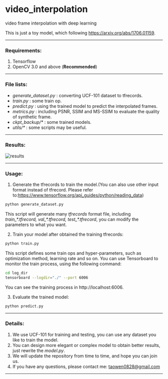 # video_interpolation
video frame interpolation with deep learning

This is just a toy model, which following https://arxiv.org/abs/1706.01159.

---

### Requirements:

1. Tensorflow
2. OpenCV 3.0 and above (**Recommended**)

---

### File lists:
 - *generate_dataset.py* : converting UCF-101 dataset to tfrecords.
 - *train.py* : some train op.
 - *predict.py* : using the trained model to predict the interpolated frames.
 - *metrics.py* : including PSNR, SSIM and MS-SSIM to evaluate the quality of synthetic frame.
 - *ckpt_backup/\** : some trained models.
 - *utils/\** : some scripts may be useful.

---

### Results:

![results](https://github.com/taowenleon/video_interpolation/blob/master/results/Figure_1.png)

---

### Usage:

1. Generate the tfrecords to train the model.(You can also use other input format instead of tfrecord. Please refer to:https://www.tensorflow.org/api_guides/python/reading_data)
 ```bash
 python generate_dataset.py
 ```
 This script will generate many *tfrecords* format file, including *train_\*.tfrecord, val_\*.tfrecord, test_\*.tfrecord*, you can modify the parameters to what you want.

2. Train your model after obtained the training tfrecords:
 ```bash
 python train.py
 ```
 This script defines some train ops and hyper-parameters, such as optimization method, learning rate and so on.
 You can use Tensorboard to monitor the train process, using the following command:
 ```bash
 cd log_dir
 tensorboard --logdir="./" --port 6006
 ```
 You can see the training process in http://localhost:6006.

3. Evaluate the trained model:
 ```bash
 python predict.py
 ```
---

### Details:
1. We use UCF-101 for training and testing, you can use any dataset you like to train the model.
2. You can design more elegant or complex model to obtain better results, just rewrite the *model.py*.
3. We will update the repository from time to time, and hope you can join us.
4. If you have any questions, please contact me: taowen0828@gmail.com

---